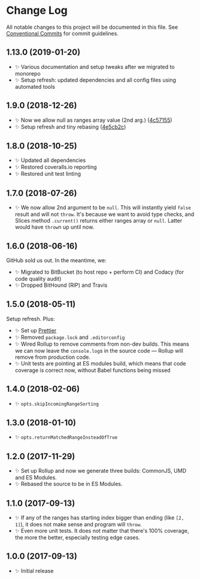 # Change Log

All notable changes to this project will be documented in this file.
See [Conventional Commits](https://conventionalcommits.org) for commit guidelines.

## 1.13.0 (2019-01-20)

* ✨ Various documentation and setup tweaks after we migrated to monorepo
* ✨ Setup refresh: updated dependencies and all config files using automated tools

## 1.9.0 (2018-12-26)

* ✨ Now we allow null as ranges array value (2nd arg.) ([4c57155](https://bitbucket.org/codsen/codsen/src/master/packages/ranges-is-index-within/commits/4c57155))
* ✨ Setup refresh and tiny rebasing ([4e5cb2c](https://bitbucket.org/codsen/codsen/src/master/packages/ranges-is-index-within/commits/4e5cb2c))

## 1.8.0 (2018-10-25)

* ✨ Updated all dependencies
* ✨ Restored coveralls.io reporting
* ✨ Restored unit test linting

## 1.7.0 (2018-07-26)

* ✨ We now allow 2nd argument to be `null`. This will instantly yield `false` result and will not `throw`. It's because we want to avoid type checks, and Slices method `.current()` returns either ranges array or `null`. Latter would have `throw`n up until now.

## 1.6.0 (2018-06-16)

GitHub sold us out. In the meantime, we:

* ✨ Migrated to BitBucket (to host repo + perform CI) and Codacy (for code quality audit)
* ✨ Dropped BitHound (RIP) and Travis

## 1.5.0 (2018-05-11)

Setup refresh. Plus:

* ✨ Set up [Prettier](https://prettier.io)
* ✨ Removed `package.lock` and `.editorconfig`
* ✨ Wired Rollup to remove comments from non-dev builds. This means we can now leave the `console.log`s in the source code — Rollup will remove from production code.
* ✨ Unit tests are pointing at ES modules build, which means that code coverage is correct now, without Babel functions being missed

## 1.4.0 (2018-02-06)

* ✨ `opts.skipIncomingRangeSorting`

## 1.3.0 (2018-01-10)

* ✨ `opts.returnMatchedRangeInsteadOfTrue`

## 1.2.0 (2017-11-29)

* ✨ Set up Rollup and now we generate three builds: CommonJS, UMD and ES Modules.
* ✨ Rebased the source to be in ES Modules.

## 1.1.0 (2017-09-13)

* ✨ If any of the ranges has starting index bigger than ending (like `[2, 1]`), it does not make sense and program will `throw`.
* ✨ Even more unit tests. It does not matter that there's 100% coverage, the more the better, especially testing edge cases.

## 1.0.0 (2017-09-13)

* ✨ Initial release

